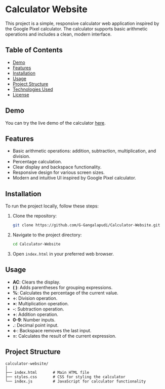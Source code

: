 # Calculator Website

This project is a simple, responsive calculator web application inspired by the Google Pixel calculator. The calculator supports basic arithmetic operations and includes a clean, modern interface.

## Table of Contents

- [Demo](#demo)
- [Features](#features)
- [Installation](#installation)
- [Usage](#usage)
- [Project Structure](#project-structure)
- [Technologies Used](#technologies-used)
- [License](#license)

## Demo

You can try the live demo of the calculator [here](#).

## Features

- Basic arithmetic operations: addition, subtraction, multiplication, and division.
- Percentage calculation.
- Clear display and backspace functionality.
- Responsive design for various screen sizes.
- Modern and intuitive UI inspired by Google Pixel calculator.

## Installation

To run the project locally, follow these steps:

1. Clone the repository:
    ```bash
    git clone https://github.com/G-Gangalapudi/Calculator-Website.git
    ```
2. Navigate to the project directory:
    ```bash
    cd Calculator-Website
    ```
3. Open `index.html` in your preferred web browser.

## Usage

- **AC**: Clears the display.
- **( )**: Adds parentheses for grouping expressions.
- **%**: Calculates the percentage of the current value.
- **÷**: Division operation.
- **×**: Multiplication operation.
- **-**: Subtraction operation.
- **+**: Addition operation.
- **0-9**: Number inputs.
- **.**: Decimal point input.
- **←**: Backspace removes the last input.
- **=**: Calculates the result of the current expression.

## Project Structure

```plaintext
calculator-website/
│
├── index.html       # Main HTML file
├── styles.css       # CSS for styling the calculator
└── index.js         # JavaScript for calculator functionality
